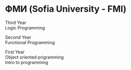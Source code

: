 # ФМИ (Sofia University - FMI)

Third Year   
Logic Programming

Second Year   
Functional Programming


First Year    
Object oriented prigramming    
Intro to programming
